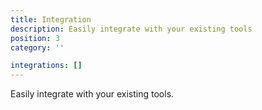 ```yaml
---
title: Integration
description: Easily integrate with your existing tools
position: 3
category: ''

integrations: []
---
```


Easily integrate with your existing tools.

<products :products="integrations"></products>
